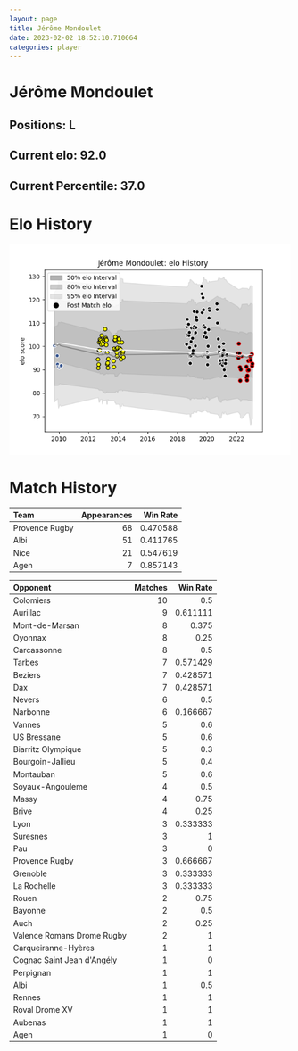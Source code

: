 ```yaml
---  
layout: page  
title: Jérôme Mondoulet  
date: 2023-02-02 18:52:10.710664  
categories: player  
---
```

# Jérôme Mondoulet

## Positions: L

## Current elo: 92.0

## Current Percentile: 37.0

# Elo History


![elo history](history_JérômeMondoulet.png)
# Match History


| Team           |   Appearances |   Win Rate |
|:---------------|--------------:|-----------:|
| Provence Rugby |            68 |   0.470588 |
| Albi           |            51 |   0.411765 |
| Nice           |            21 |   0.547619 |
| Agen           |             7 |   0.857143 |

| Opponent                   |   Matches |   Win Rate |
|:---------------------------|----------:|-----------:|
| Colomiers                  |        10 |   0.5      |
| Aurillac                   |         9 |   0.611111 |
| Mont-de-Marsan             |         8 |   0.375    |
| Oyonnax                    |         8 |   0.25     |
| Carcassonne                |         8 |   0.5      |
| Tarbes                     |         7 |   0.571429 |
| Beziers                    |         7 |   0.428571 |
| Dax                        |         7 |   0.428571 |
| Nevers                     |         6 |   0.5      |
| Narbonne                   |         6 |   0.166667 |
| Vannes                     |         5 |   0.6      |
| US Bressane                |         5 |   0.6      |
| Biarritz Olympique         |         5 |   0.3      |
| Bourgoin-Jallieu           |         5 |   0.4      |
| Montauban                  |         5 |   0.6      |
| Soyaux-Angouleme           |         4 |   0.5      |
| Massy                      |         4 |   0.75     |
| Brive                      |         4 |   0.25     |
| Lyon                       |         3 |   0.333333 |
| Suresnes                   |         3 |   1        |
| Pau                        |         3 |   0        |
| Provence Rugby             |         3 |   0.666667 |
| Grenoble                   |         3 |   0.333333 |
| La Rochelle                |         3 |   0.333333 |
| Rouen                      |         2 |   0.75     |
| Bayonne                    |         2 |   0.5      |
| Auch                       |         2 |   0.25     |
| Valence Romans Drome Rugby |         2 |   1        |
| Carqueiranne-Hyères        |         1 |   1        |
| Cognac Saint Jean d'Angély |         1 |   0        |
| Perpignan                  |         1 |   1        |
| Albi                       |         1 |   0.5      |
| Rennes                     |         1 |   1        |
| Roval Drome XV             |         1 |   1        |
| Aubenas                    |         1 |   1        |
| Agen                       |         1 |   0        |